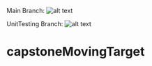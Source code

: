 Main Branch: ![alt text](https://travis-ci.com/jeshiihu/capstoneMovingTarget.svg?token=x3Pfqxmxn3nqq97ztphL&branch=main "Travis CI")

UnitTesting Branch: ![alt text](https://travis-ci.com/jeshiihu/capstoneMovingTarget.svg?token=x3Pfqxmxn3nqq97ztphL&branch=unitTesting "Travis CI")

# capstoneMovingTarget
